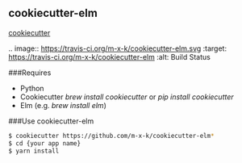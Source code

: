 ## cookiecutter-elm


[cookiecutter](https://github.com/audreyr/cookiecutter)

.. image:: https://travis-ci.org/m-x-k/cookiecutter-elm.svg
    :target: https://travis-ci.org/m-x-k/cookiecutter-elm
    :alt: Build Status

###Requires


* Python
* Cookiecutter *brew install cookiecutter* or *pip install cookiecutter*
* Elm (e.g. *brew install elm*)

###Use cookiecutter-elm



```bash
$ cookiecutter https://github.com/m-x-k/cookiecutter-elm*  
$ cd {your app name}  
$ yarn install  
```

